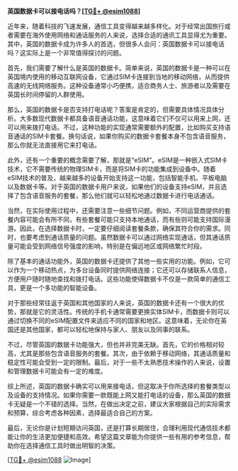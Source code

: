 **英国数据卡可以接电话吗？[[TG💪+ @esim1088](https://t.me/s/esim1088)]**

近年来，随着科技的飞速发展，通信工具变得越来越多样化。对于经常出国旅行或者需要在海外使用网络和通话服务的人来说，选择合适的通讯工具显得尤为重要。其中，英国的数据卡成为许多人的首选，但很多人会问：英国数据卡可以接电话吗？这实际上是一个非常值得探讨的问题。

首先，我们需要了解什么是英国的数据卡。简单来说，英国的数据卡是一种可以在英国境内使用的移动互联网设备，它通过SIM卡连接到当地的移动网络，从而提供高速的无线网络服务。这种设备通常小巧便携，适合商务人士、旅游者以及需要在英国长时间停留的人群使用。

那么，英国的数据卡是否支持打电话呢？答案是肯定的，但需要具体情况具体分析。大多数现代数据卡都具备语音通话功能，这意味着它们不仅可以用来上网，还可以用来拨打电话。不过，这种功能的实现通常需要额外的配置，比如购买支持语音通话的SIM卡套餐。换句话说，如果你购买的数据卡套餐本身不包含语音服务，那么你就无法直接用它来打电话。

此外，还有一个重要的概念需要了解，那就是“eSIM”。eSIM是一种嵌入式SIM卡技术，它不需要传统的物理SIM卡，而是将SIM卡的功能集成到设备中。随着eSIM技术的普及，越来越多的设备开始支持这一功能，包括智能手机、平板电脑以及数据卡等。对于英国的数据卡用户来说，如果他们的设备支持eSIM，并且选择了包含语音服务的套餐，那么他们就可以轻松地通过数据卡进行电话通话。

当然，在实际使用过程中，还需要注意一些细节问题。例如，不同运营商提供的套餐内容可能会有所不同，有些套餐可能只支持本地通话，而有些则可能支持国际漫游。因此，在选择数据卡时，一定要仔细阅读套餐条款，确保其符合你的需求。同时，也要考虑到通话质量的问题。虽然数据卡可以通过网络实现通话，但其通话质量可能会受到网络信号强度的影响，特别是在偏远地区或网络繁忙时段。

除了基本的通话功能外，英国的数据卡还提供了其他一些实用的功能。例如，它可以作为一个移动热点，为多台设备同时提供网络连接；它还可以存储联系人信息，方便用户随时随地查找和拨打电话。这些功能使得数据卡不仅是一款简单的通信工具，更是一个多功能的智能设备。

对于那些经常往返于英国和其他国家的人来说，英国的数据卡还有一个很大的优势，那就是它的灵活性。传统的手机卡通常需要更换实体SIM卡，而数据卡则可以通过切换不同的eSIM配置文件来适应不同的国家和地区。这意味着，无论你在英国还是其他国家，都可以轻松地保持与家人、朋友以及同事的联系。

不过，尽管英国的数据卡功能强大，但也并非完美无缺。首先，它的价格相对较高，尤其是那些包含语音服务的套餐。其次，由于依赖于移动网络，其通话质量和稳定性可能会受到一定的限制。最后，对于一些不太熟悉技术操作的人来说，设置和管理数据卡可能会有一定的难度。

综上所述，英国的数据卡确实可以用来接电话，但这取决于你所选择的套餐类型以及设备的支持情况。如果你需要一款既能上网又能打电话的设备，那么英国的数据卡无疑是一个不错的选择。当然，在做出决定之前，建议大家根据自己的实际需求和预算，综合考虑各种因素，选择最适合自己的方案。

最后，无论你是计划短期访问英国，还是打算长期居住，合理利用现代通信技术都能让你的生活更加便捷和高效。希望这篇文章能为你提供一些有用的参考信息，帮助你在选择通信工具时做出明智的决策。

[[TG💪+ @esim1088](https://t.me/s/esim1088) ![Image](https://i.postimg.cc/4NQfJmqS/Snipaste-2025-05-13-00-14-12.png)]